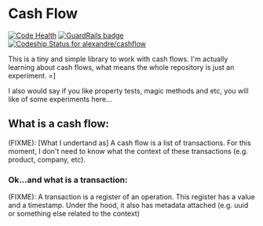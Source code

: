 # Cash Flow

[![Code Health](https://landscape.io/github/alexandre/cashflow/master/landscape.svg?style=flat)](https://landscape.io/github/alexandre/cashflow/master) [![GuardRails badge](https://badges.production.guardrails.io/alexandre/cashflow.svg)](https://www.guardrails.io)
[ ![Codeship Status for alexandre/cashflow](https://codeship.com/projects/403e0be0-587a-0134-2b2b-7e9c42a73e5a/status?branch=master)](https://codeship.com/projects/172885)

This is a tiny and simple library to work with cash flows. I'm actually learning about cash flows,
what means the whole repository is just an experiment. =]

I also would say if you like property tests, magic methods and etc, you will like of some experiments here...

## What is a cash flow:

(FIXME): [What I undertand as] A cash flow is a list of transactions. For this moment, I don't need
to know what the context of these transactions (e.g. product, company, etc).

### Ok...and what is a transaction:

(FIXME): A transaction is a register of an operation. This register has a value and a timestamp.
Under the hood, it also has metadata attached (e.g. uuid or something else related to the context)


